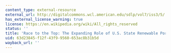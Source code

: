 ```yaml
---
content_type: external-resource
external_url: http://digitalcommons.wcl.american.edu/sdlp/vol7/iss3/5/
has_external_license_warning: true
license: https://en.wikipedia.org/wiki/All_rights_reserved
status: ''
title: 'Race to the Top: The Expanding Role of U.S. State Renewable Portfolio Standards'
uid: 63d23845-f12f-43f9-9560-653ac8b31b5d
wayback_url: ''
---
```


